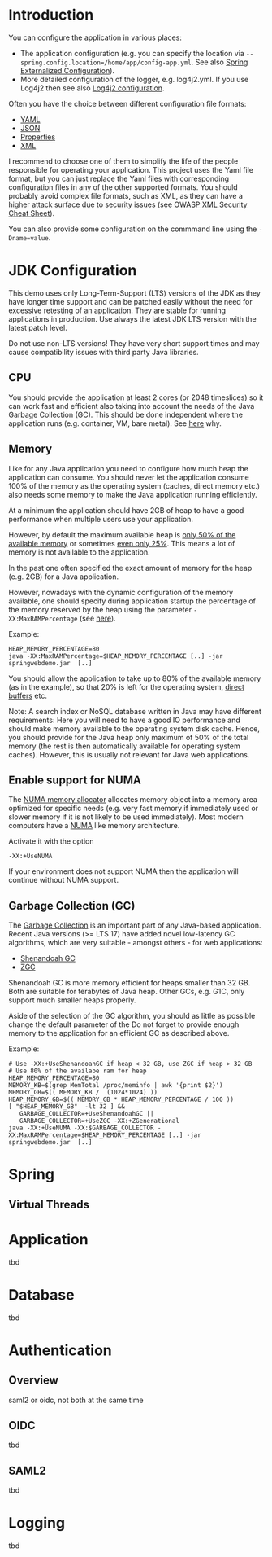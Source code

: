 # Introduction

You can configure the application in various places:
* The application configuration (e.g. you can specify the location via ```--spring.config.location=/home/app/config-app.yml```. See also [Spring Externalized Configuration](https://docs.spring.io/spring-boot/docs/current/reference/html/features.html#features.external-config)).
* More detailed configuration of the logger, e.g. log4j2.yml. If you use Log4j2 then see also [Log4j2 configuration](https://logging.apache.org/log4j/2.x/manual/configuration.html).


Often you have the choice between different configuration file formats:
* [YAML](https://en.wikipedia.org/wiki/YAML)
* [JSON](https://en.wikipedia.org/wiki/JSON)
* [Properties](https://en.wikipedia.org/wiki/.properties)
* [XML](https://en.wikipedia.org/wiki/XML)

I recommend to choose one of them to simplify the life of the people responsible for operating your application. This project uses the Yaml file format, but you can just replace the Yaml files with corresponding configuration files in any of the other supported formats. You should probably avoid complex file formats, such as XML, as they can have a higher attack surface due to security issues (see [OWASP XML Security Cheat Sheet](https://cheatsheetseries.owasp.org/cheatsheets/XML_Security_Cheat_Sheet.html)).

You can also provide some configuration on the commmand line using the ```-Dname=value```.

# JDK Configuration
This demo uses only Long-Term-Support (LTS) versions of the JDK as they have longer time support and can be patched easily without the need for excessive retesting of an application. They are stable for running applications in production. Use always the latest JDK LTS version with the latest patch level.


Do not use non-LTS versions! They have very short support times and may cause compatibility issues with third party Java libraries.

## CPU
You should provide the application at least 2 cores (or 2048 timeslices) so it can work fast and efficient also taking into account the needs of the Java Garbage Collection (GC). This should be done independent where the application runs (e.g. container, VM, bare metal). See [here](https://developers.redhat.com/articles/2022/04/19/best-practices-java-single-core-containers) why.

## Memory 
Like for any Java application you need to configure how much heap the application can consume. You should never let the application consume 100% of the memory as the operating system (caches, direct memory etc.) also needs some memory to make the Java application running efficiently.

At a minimum the application should have 2GB of heap to have a good performance when multiple users use your application.

However, by default the maximum available heap is [only 50% of the available memory](https://www.baeldung.com/java-jvm-parameters-rampercentage) or sometimes [even only 25%](https://learn.microsoft.com/en-us/azure/developer/java/containers/overview). This means a lot of memory is not available to the application.

In the past one often specified the exact amount of memory for the heap (e.g. 2GB) for a Java application.

However, nowadays with the dynamic configuration of the memory available, one should specify during application startup the percentage of the memory reserved by the heap using the parameter ```-XX:MaxRAMPercentage``` (see [here](https://www.baeldung.com/java-jvm-parameters-rampercentage)).

Example:
```
HEAP_MEMORY_PERCENTAGE=80
java -XX:MaxRAMPercentage=$HEAP_MEMORY_PERCENTAGE [..] -jar springwebdemo.jar  [..]
```

You should allow the application to take up to 80% of the available memory (as in the example), so that 20% is left for the operating system, [direct buffers](https://www.baeldung.com/java-jvm-memory-types) etc.

Note: A search index or NoSQL database written in Java may have different requirements: Here you will need to have a good IO performance and should make memory available to the operating system disk cache. Hence, you should provide for the Java heap only maximum of 50% of the total memory (the rest is then automatically available for operating system caches). However, this is usually not relevant for Java web applications.
## Enable support for NUMA
The [NUMA memory allocator](https://openjdk.org/jeps/345) allocates memory object into a memory area optimized for specific needs (e.g. very fast memory if immediately used or slower memory if it is not likely to be used immediately). Most modern computers have a [NUMA](https://en.wikipedia.org/wiki/Non-uniform_memory_access) like memory architecture.  

Activate it with the option
```
-XX:+UseNUMA
```
If your environment does not support NUMA then the application will continue without NUMA support.
## Garbage Collection (GC)
The [Garbage Collection](https://en.wikipedia.org/wiki/Garbage_collection_(computer_science)) is an important part of any Java-based application. 
Recent Java versions (>= LTS 17) have added novel low-latency GC algorithms, which are very suitable - amongst others - for web applications:

* [Shenandoah GC](https://wiki.openjdk.org/display/shenandoah/Main)
* [ZGC](https://wiki.openjdk.org/display/zgc)

Shenandoah GC is more memory efficient for heaps smaller than 32 GB. Both are suitable for terabytes of Java heap. Other GCs, e.g. G1C, only support much smaller heaps properly.

Aside of the selection of the GC algorithm, you should as little as possible change the default parameter of the
Do not forget to provide enough memory to the application for an efficient GC as described above.

Example:
```
# Use -XX:+UseShenandoahGC if heap < 32 GB, use ZGC if heap > 32 GB
# Use 80% of the availabe ram for heap
HEAP_MEMORY_PERCENTAGE=80
MEMORY_KB=$(grep MemTotal /proc/meminfo | awk '{print $2}')
MEMORY_GB=$(( MEMORY_KB /  (1024*1024) )) 
HEAP_MEMORY_GB=$(( MEMORY_GB * HEAP_MEMORY_PERCENTAGE / 100 ))
[ "$HEAP_MEMORY_GB"  -lt 32 ] &&
   GARBAGE_COLLECTOR=+UseShenandoahGC ||
   GARBAGE_COLLECTOR=+UseZGC -XX:+ZGenerational
java -XX:+UseNUMA -XX:$GARBAGE_COLLECTOR -XX:MaxRAMPercentage=$HEAP_MEMORY_PERCENTAGE [..] -jar springwebdemo.jar  [..]
```

# Spring
## Virtual Threads
# Application
tbd

# Database
tbd

# Authentication
## Overview
saml2 or oidc, not both at the same time


## OIDC
tbd

## SAML2
tbd


# Logging
tbd

